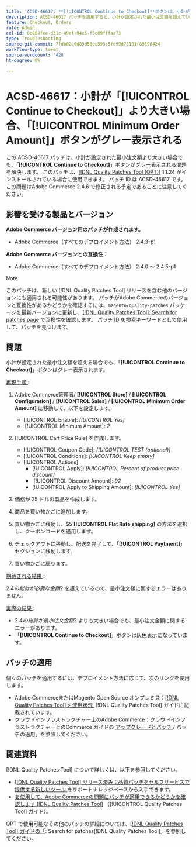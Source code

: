```yaml
---
title: 'ACSD-46617: **[!UICONTROL Continue to Checkout]**ボタンは、小計が設定された最小注文額を超えるとグレー表示されます'
description: ACSD-46617 パッチを適用すると、小計が設定された最小注文額を超えていても**[!UICONTROL Continue to Checkout]** ボタンがグレー表示されるAdobe Commerceの問題が解決されます。
feature: Checkout, Orders
role: Admin
exl-id: 8e808fce-d31c-49ef-94e5-f5c89fffaa73
type: Troubleshooting
source-git-commit: 7fdb02a6d89d50ea593c5fd99d78101f89198424
workflow-type: tm+mt
source-wordcount: '428'
ht-degree: 0%

---
```


# ACSD-46617：小計が「[!UICONTROL Continue to Checkout]」より大きい場合、「[!UICONTROL Minimum Order Amount]」ボタンがグレー表示される

この ACSD-46617 パッチは、小計が設定された最小注文額より大きい場合でも、「**[!UICONTROL Continue to Checkout]**」ボタンがグレー表示される問題を解決します。 このパッチは、[[!DNL Quality Patches Tool (QPT)]](https://experienceleague.adobe.com/ja/docs/commerce-operations/tools/quality-patches-tool/quality-patches-tool-to-self-serve-quality-patches) 1.1.24 がインストールされている場合に使用できます。 パッチ ID は ACSD-46617 です。 この問題はAdobe Commerce 2.4.6 で修正される予定であることに注意してください。

## 影響を受ける製品とバージョン

**Adobe Commerce バージョン用のパッチが作成されます。**

* Adobe Commerce（すべてのデプロイメント方法） 2.4.3-p1

**Adobe Commerce バージョンとの互換性：**

* Adobe Commerce（すべてのデプロイメント方法） 2.4.0 ～ 2.4.5-p1

>[!NOTE]
>
>このパッチは、新しい [!DNL Quality Patches Tool] リリースを含む他のバージョンにも適用される可能性があります。 パッチがAdobe Commerceのバージョンと互換性があるかどうかを確認するには、`magento/quality-patches` パッケージを最新バージョンに更新し、[[!DNL Quality Patches Tool]: Search for patches page](https://experienceleague.adobe.com/tools/commerce-quality-patches/index.html?lang=ja) で互換性を確認します。 パッチ ID を検索キーワードとして使用して、パッチを見つけます。

## 問題

小計が設定された最小注文額を超える場合でも、「**[!UICONTROL Continue to Checkout]**」ボタンはグレー表示されます。

<u> 再現手順 </u>:

1. Adobe Commerce管理者/ **[!UICONTROL Store]** / **[!UICONTROL Configuration]** / **[!UICONTROL Sales]** / **[!UICONTROL Minimum Order Amount]** に移動して、以下を設定します。
   * [!UICONTROL Enable]: *[!UICONTROL Yes]*
   * &#x200B;
     [!UICONTROL Minimum Amount]: *2*

1. [!UICONTROL Cart Price Rule] を作成します。
   * [!UICONTROL Coupon Code]: *[!UICONTROL TEST (optional)]*
   * [!UICONTROL Conditions]: *[!UICONTROL Keep empty]*
   * [!UICONTROL Actions]:
      * [!UICONTROL Apply]: *[!UICONTROL Percent of product price discount]*
      * &#x200B;
        [!UICONTROL Discount Amount]: *92*
      * [!UICONTROL Apply to Shipping Amount]: *[!UICONTROL Yes]*
1. 価格が 25 ドルの製品を作成します。
1. 商品を買い物かごに追加します。
1. 買い物かごに移動し、$5 **[!UICONTROL Flat Rate shipping]** の方法を選択し、クーポンコードを適用します。
1. チェックアウトに移動し、配送を完了して、「**[!UICONTROL Paytment]**」セクションに移動します。
1. 買い物かごに戻ります。

<u> 期待される結果 </u>:

$2.4 の総計が必要な金額$2 を超えているので、最小注文額に関するエラーはありません。

<u> 実際の結果 </u>:

* $2.4 の総計が最小注文金額$2 よりも大きい場合でも、最小注文金額に関するエラーがあります。
* 「**[!UICONTROL Continue to Checkout]**」ボタンは灰色表示になっています。

## パッチの適用

個々のパッチを適用するには、デプロイメント方法に応じて、次のリンクを使用します。

* Adobe CommerceまたはMagento Open Source オンプレミス：[[!DNL Quality Patches Tool] > 使用状況 &#x200B;](/help/tools/quality-patches-tool/usage.md) [!DNL Quality Patches Tool] ガイドに記載されています。
* クラウドインフラストラクチャー上のAdobe Commerce：クラウドインフラストラクチャー上のCommerce ガイドの [&#x200B; アップグレードとパッチ &#x200B;](https://experienceleague.adobe.com/docs/commerce-cloud-service/user-guide/develop/upgrade/apply-patches.html?lang=ja)/ パッチの適用」を参照してください。

## 関連資料

[!DNL Quality Patches Tool] について詳しくは、以下を参照してください。

* [[!DNL Quality Patches Tool]  リリース済み：品質パッチをセルフサービスで提供する新しいツール &#x200B;](https://experienceleague.adobe.com/ja/docs/commerce-operations/tools/quality-patches-tool/quality-patches-tool-to-self-serve-quality-patches) をサポートナレッジベースから入手できます。
* [&#x200B; を使用して、Adobe Commerceの問題にパッチが適用できるかどうかを確認します  [!DNL Quality Patches Tool]](/help/tools/quality-patches-tool/patches-available-in-qpt/check-patch-for-magento-issue-with-magento-quality-patches.md) （[!UICONTROL Quality Patches Tool] ガイド）。


QPT で使用可能なその他のパッチの詳細については、[[!DNL Quality Patches Tool] ガイドの「](https://experienceleague.adobe.com/tools/commerce-quality-patches/index.html?lang=ja): Search for patches[!DNL Quality Patches Tool]」を参照してください。
